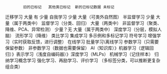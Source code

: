 			旧的已标记	其他类已标记	新的已标记数据	未标记
迁移学习		大量		有		少量
自我学习						少量		大量（可类外自然图）
半监督学习						少量		大量（属于两类中）
监督学习（分类、回归）					大量（两类中）
非监督学习（聚类、降维、PCA、异常检测）			少量？无	大量（属于两类中）
深度学习（分层，模拟人脑）
流形学习（降维）
类比学习
集成学习
多示例和多标记学习
符号学习
增强学习（实时获取反馈，进行调整）
在线学习
批量学习\离线学习
参数学习（只需要保留参数）
非参数学习（数据也需要保留）
AI（知识库）》机器学习（逻辑回归）》表示学习（浅度自编码器）》深度学习（MLPs）
机械学习（记住样本）
归纳学习概念学习
强化学习、再励学习、评价学习
（多标签分类，可以推断更复杂组合类）
